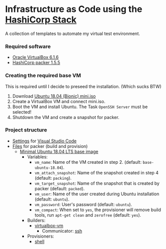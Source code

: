 # Infrastructure as Code using the [HashiCorp Stack](https://www.hashicorp.com/#overview)
A collection of templates to automate my virtual test environment.

### Required software
- [Oracle VirtualBox 6.1.6](https://www.virtualbox.org/wiki/Downloads)
- [HashiCorp packer 1.5.5](https://www.packer.io/downloads/)

### Creating the required base VM
This is required until I decide to preseed the installation. (Which sucks BTW)
1. Download [Ubuntu 18.04 (Bionic) mini.iso](http://archive.ubuntu.com/ubuntu/dists/bionic-updates/main/installer-amd64/current/images/netboot/mini.iso)
2. Create a VirtualBox VM and connect mini.iso.
3. Boot the VM and install Ubuntu. The Task `OpenSSH Server` must be selected!
4. Shutdown the VM and create a snapshot for packer.

### Project structure
- [Settings](.vscode) for [Visual Studio Code](https://code.visualstudio.com/)
- [Files](packer) for packer (build and provision)
  - [Minimal Ubuntu 18.04 LTS base image](packer/base-ubuntu-18.04)
    - Variables:
      - `vm_name`: Name of the VM created in step 2. (default: `base-ubuntu-18.04`).
      - `vm_attach_snapshot`: Name of the snapshot created in step 4 (default: `packing`).
      - `vm_target_snapshot`: Name of the snapshot that is created by packer (default: `packed`).
      - `vm_user`: Name of the user created during Ubuntu installation (default: `ubuntu`).
      - `vm_password`: User's password (default: `ubuntu`).
      - `vm_compact`: When set to `yes`, the provisioner will remove build tools, run `apt-get clean` and `zerofree` (default: `yes`).
    - Builders:
      - [virtualbox-vm](https://www.packer.io/docs/builders/virtualbox/vm/)
        - Communicator: [ssh](https://www.packer.io/docs/communicators/ssh/)
    - Provisioners:
      - [shell](https://www.packer.io/docs/provisioners/shell/)
